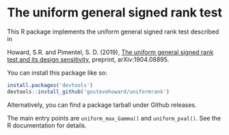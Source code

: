 # The uniform general signed rank test

This R package implements the uniform general signed rank test described in

Howard, S.R. and Pimentel, S. D. (2019), [The uniform general signed rank test
and its design sensitivity](https://arxiv.org/abs/1904.08895), preprint,
arXiv:1904.08895.

You can install this package like so:

```R
install.packages('devtools')
devtools::install_github('gostevehoward/uniformrank')
```

Alternatively, you can find a package tarball under Github releases.

The main entry points are `uniform_max_Gamma()` and `uniform_pval()`. See the R
documentation for details.
